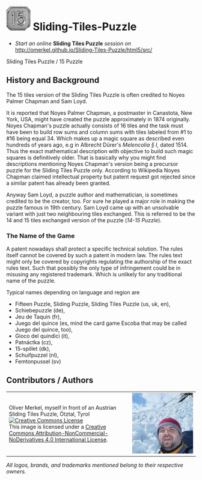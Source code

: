 <img alt="Fifteen Puzzle / Sliding Tiles Puzzle" width="64" src="html5/src/img/icons/tile_15-light-64.png" /> Sliding-Tiles-Puzzle
====================

* _Start an online_ __Sliding Tiles Puzzle__ _session on_ http://omerkel.github.io/Sliding-Tiles-Puzzle/html5/src/

Sliding Tiles Puzzle / 15 Puzzle

History and Background
----------------------

<p>The 15 tiles version of the Sliding Tiles Puzzle is often credited to
  Noyes Palmer Chapman and Sam Loyd.</p>
<p>It is reported that Noyes Palmer Chapman, a postmaster in Canastota,
  New York, USA, might have created the puzzle approximately in 1874 originally.
  Noyes Chapman's puzzle actually consists of 16 tiles and the task must have been
  to build row sums and column sums with tiles labeled from #1 to #16 being
  equal 34. Which makes up a magic square as described even hundreds of years
  ago, e.g in Albrecht D&uuml;rer's <em>Melencolia &sect; I</em>, dated 1514.
  Thus the exact mathematical description with objective to build such
  magic squares is definitively older. That is basically why you might find
  descriptions mentioning Noyes Chapman's version being a precursor puzzle
  for the Sliding Tiles Puzzle only. According to Wikipedia Noyes Chapman
  claimed intellectual property but patent request got rejected since
  a similar patent has already been granted.</p>
<p>Anyway Sam Loyd, a puzzle author and mathematician, is sometimes credited
  to be the creator, too. For sure he played a major role in making the puzzle
  famous in 19th century. Sam Loyd came up with an unsolvable variant with just
  two neighbouring tiles exchanged. This is referred to be the 14 and 15 tiles
  exchanged version of the puzzle (<em>14-15 Puzzle</em>).</p>

<h3>The Name of the Game</h3>
<p>A patent nowadays shall protect a specific technical solution. The rules
  itself cannot be covered by such a patent in modern law. The rules text might
  only be covered by copyrights regulating the authorship of the exact
  rules text. Such that possibly the only type of infringement could be in
  misusing any registered trademark. Which is unlikely for any traditional
  name of the puzzle.</p>
<p>Typical names depending on language and region are</p>
<ul>
  <li>Fifteen Puzzle, Sliding Puzzle, Sliding Tiles Puzzle (us, uk, en),</li>
  <li>Schiebepuzzle (de),</li>
  <li>Jeu de Taquin (fr),</li>
  <li>Juego del quince (es, mind the card game Escoba that may be called Juego del quince, too),</li>
  <li>Gioco del quindici (it),</li>
  <li>Patn&aacute;ctka (cz),</li>
  <li>15-spillet (dk),</li>
  <li>Schuifpuzzel (nl),</li>
  <li>Femtonpussel (sv)</li>
</ul>

Contributors / Authors
----------------------

<table>
  <tr>
    <td><p>Oliver Merkel, myself in front of an Austrian Sliding Tiles Puzzle, &Ouml;tztal, Tyrol<br /><a rel="license" href="http://creativecommons.org/licenses/by-nc-nd/4.0/"><img alt="Creative Commons License" style="border-width:0" src="http://i.creativecommons.org/l/by-nc-nd/4.0/88x31.png" /></a><br />This image is licensed under a <a rel="license" href="http://creativecommons.org/licenses/by-nc-nd/4.0/">Creative Commons Attribution-NonCommercial-NoDerivatives 4.0 International License</a>.    
    </p>
    </td>
    <td width="35%"><img width="100%" ondragstart="return false;" alt="Oliver Merkel, myself in front of an Austrian Sliding Tiles Puzzle, Creative Commons License, This image is licensed under a Creative Commons Attribution-NonCommercial-NoDerivatives 4.0 International License." src="html5/src/img/oliver_avalanche_field.jpg" /></td>
  </tr>
</table>

_All logos, brands, and trademarks mentioned belong to their respective owners._

